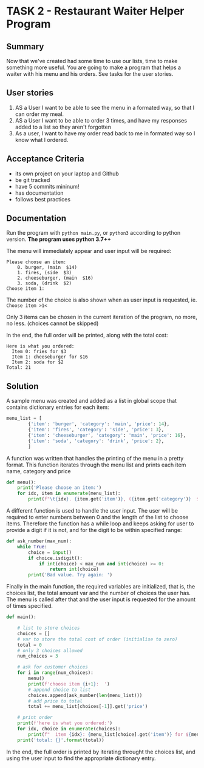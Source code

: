 # TASK 2 - Restaurant Waiter Helper Program

## Summary
Now that we've created had some time to use our lists, time to make something more useful.
You are going to make a program that helps a waiter with his menu and his orders.
See tasks for the user stories.

## User stories
1.  AS a User I want to be able to see the menu in a formated way, so that I can order my meal.
2.  AS a User I want to be able to order 3 times, and have my responses added to a list so they aren't forgotten
3.  As a user, I want to have my order read back to me in formated way so I know what I ordered.

## Acceptance Criteria
- its own project on your laptop and Github
- be git tracked
- have 5 commits mininum!
- has documentation
- follows best practices

## Documentation
Run the program with `python main.py`, or `python3` according to python version. 
**The program uses python 3.7++**

The menu will immediately appear and user input will be required:
```
Please choose an item:
	0. burger, (main  $14)
	1. fires, (side  $3)
	2. cheeseburger, (main  $16)
	3. soda, (drink  $2)
Choose item 1:
```
The number of the choice is also shown when as user input is requested, ie. `Choose item >1<`

Only 3 items can be chosen in the current iteration of the program, no more, no less. (choices cannot be skipped)

In the end, the full order will be printed, along with the total cost:
```
Here is what you ordered:
  Item 0: fries for $3
  Item 1: cheeseburger for $16
  Item 2: soda for $2
Total: 21
```

## Solution
A sample menu was created and added as a list in global scope that contains dictionary entries for each item:
```python
menu_list = [
        {'item': 'burger', 'category': 'main', 'price': 14},
        {'item': 'fires', 'category': 'side', 'price': 3},
        {'item': 'cheeseburger', 'category': 'main', 'price': 16},
        {'item': 'soda', 'category': 'drink', 'price': 2},
        ]
 ```

A function was written that handles the printing of the menu in a pretty format. 
This function iterates through the menu list and prints each item name, category and price
```python
def menu():
    print('Please choose an item:')
    for idx, item in enumerate(menu_list):
        print(f"\t{idx}. {item.get('item')}, ({item.get('category')}  ${item.get('price')})")
```

A different function is used to handle the user input.
The user will be required to enter numbers between 0 and the length of the list to choose items. 
Therefore the function has a while loop and keeps asking for user to provide a digit if it is not, and for the digit to be within specified range:
```python
def ask_number(max_num):
    while True:
        choice = input()
        if choice.isdigit():
            if int(choice) < max_num and int(choice) >= 0:
                return int(choice)
        print('Bad value. Try again: ')
```

Finally in the main function, the required variables are initialized, that is, the choices list, the total amount var and the number of choices the user has.
The menu is called after that and the user input is requested for the amount of times specified. 

```python
def main():

    # list to store choices
    choices = []
    # var to store the total cost of order (initialise to zero)
    total = 0
    # only 3 choices allowed
    num_choices = 3

    # ask for customer choices
    for i in range(num_choices):
        menu()
        print(f'choose item {i+1}:  ')
        # append choice to list
        choices.append(ask_number(len(menu_list)))
        # add price to total
        total += menu_list[choices[-1]].get('price')

    # print order
    print(f'here is what you ordered:')
    for idx, choice in enumerate(choices):
        print(f"  item {idx}: {menu_list[choice].get('item')} for ${menu_list[choice].get('price')}")
    print('total: {}'.format(total))

```
In the end, the full order is printed by iterating throught the choices list, and using the user input to find the appropriate dictionary entry.

